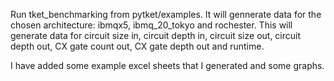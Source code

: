 Run tket_benchmarking from pytket/examples.
It will gennerate data for the chosen architecture: ibmqx5, ibmq_20_tokyo and rochester.
This will generate data for circuit size in, circuit depth in, circuit size out, circuit depth out, CX gate count out, CX gate depth out and runtime. 

I have added some example excel sheets that I generated and some graphs. 
